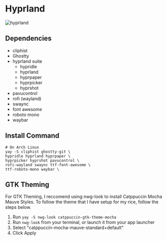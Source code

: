 # Hyprland
![hyprland](https://github.com/user-attachments/assets/4bbae7fe-c670-4f6f-9b70-51c86ac7ace3)


## Dependencies
- cliphist
- Ghostty
- hyprland suite
  - hypridle
  - hyprland
  - hyprpaper
  - hyprpicker
  - hyprshot
- pavucontrol
- rofi (wayland)
- swaync
- font awesome
- roboto mono
- waybar 


## Install Command
```
# On Arch Linux
yay -S cliphist ghostty-git \
hypridle hyprland hyprpaper \
hyprpicker hyprshot pavucontrol \
rofi-wayland swaync ttf-font-awesome \
ttf-roboto-mono waybar \
```


## GTK Theming
For GTK Theming, I reccomend using nwg-look to install Catppuccin Mocha Mauve Styles. To follow the theme that I have setup for my rice, follow the steps below.

1. Run `yay -S nwg-look catppuccin-gtk-theme-mocha`
2. Run `nwg-look` from your terminal, or launch it from your app launcher
3. Select "catppuccin-mocha-mauve-standard+default"
4. Click Apply
